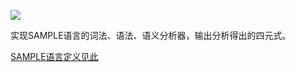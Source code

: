 ![](https://github.com/HIBIKl/Compiler_Experiment/blob/main/resources/ascii_art.png)
                                                                                         
实现SAMPLE语言的词法、语法、语义分析器，输出分析得出的四元式。

[SAMPLE语言定义见此](https://github.com/HIBIKl/Compiler_Experiment/blob/main/sample_definition.md)
